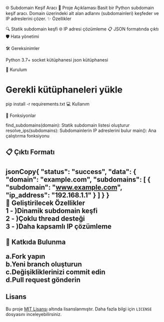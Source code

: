 🌐 Subdomain Keşif Aracı
📝 Proje Açıklaması
Basit bir Python subdomain keşif aracı. Domain üzerindeki alt alan adlarını (subdomainleri) keşfeder ve IP adreslerini çözer.
✨ Özellikler

🔍 Statik subdomain keşfi
🌐 IP adresi çözümleme
📋 JSON formatında çıktı
🛡️ Hata yönetimi

🛠 Gereksinimler

Python 3.7+
socket kütüphanesi
json kütüphanesi

🚀 Kurulum
# Gerekli kütüphaneleri yükle
pip install -r requirements.txt
💻 Kullanım

🔧 Fonksiyonlar

find_subdomains(domain): Statik subdomain listesi oluşturur
resolve_ips(subdomains): Subdomainlerin IP adreslerini bulur
main(): Ana çalıştırma fonksiyonu

<h2>📋 Çıktı Formatı <h2>

jsonCopy{
    "status": "success",
    "data": {
        "domain": "example.com",
        "subdomains": [
            {
                "subdomain": "www.example.com",
                "ip_address": "192.168.1.1"
            }
        ]
    }
}
<br>
🚧 Geliştirilecek Özellikler
<br>
1 - )Dinamik subdomain keşfi <br>
2 - )Çoklu thread desteği <br>
3 - )Daha kapsamlı IP çözümleme <br>
<br>
🤝 Katkıda Bulunma <br>

a.Fork yapın <br>
b.Yeni branch oluşturun <br>
c.Değişikliklerinizi commit edin <br>
d.Pull request gönderin <br>































































## Lisans
Bu proje [MIT Lisansı](LICENSE) altında lisanslanmıştır. Daha fazla bilgi için `LICENSE` dosyasını inceleyebilirsiniz.




